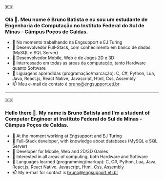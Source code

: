 :brazil:
### Olá 👋. Meu nome é Bruno Batista e eu sou um estudante de Engenharia de Computação no Instituto Federal do Sul de Minas - Câmpus Poços de Caldas.
  
- 🔭 No momento trabalhando na Engsupport e EJ Turing
- 🌱 Desenvolvedor Full-Stack, com conhecimento em banco de dados (MySQL e SQL Server)
- 👯 Desenvolvedor Mobile, Web e de Jogos 2D e 3D
- 🤔 Interressado em todas as áreas da computação, tanto Hardware quanto Software
- 💬 Liguagens aprendidas (programação/marcação): C, C#, Python, Lua, Java, React.js, React Native, Javascript, Html, Css, Assembly
- 📫 Meu e-mail de contato é bruno@engsupport.eti.br
- - - - - - - - - - - - - - - - - - - - - - - - - - - - - - - - - - - - - - - - - - - - - - - - - - - - - - - - - - - - - - - - - - - - - - - - - - - - - - - - - - - - - - - - - - - - - - - - - - - - - - - - - - - - - - - - - - - - - - - - 
:us:
### Hello there 👋. My name is Bruno Batista and I'm a student of Computer Engineer at Instituto Federal do Sul de Minas - Câmpus Poços de Caldas.
  
- 🔭 At the moment working at Engsupport and EJ Turing
- 🌱 Full-Stack developer, with knowledge about databases (MySQL e SQL Server)
- 👯 Developer for Mobile, Web and 2D/3D Games
- 🤔 Interested in all areas of computing, both Hardware and Software
- 💬 Languages learned (programming/markup): C, C#, Python, Lua, Java, React.js, React Native, Javascript, Html, Css, Assembly
- 📫 My e-mail for contact is bruno@engsupport.eti.br
